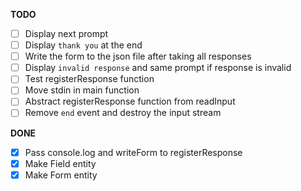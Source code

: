 **TODO**

- [ ] Display next prompt
- [ ] Display `thank you` at the end 
- [ ] Write the form to the json file after taking all responses
- [ ] Display `invalid response` and same prompt if response is invalid  
- [ ] Test registerResponse function 
- [ ] Move stdin in main function
- [ ] Abstract registerResponse function from readInput
- [ ] Remove `end` event and destroy the input stream

**DONE**

- [x] Pass console.log and writeForm to registerResponse 
- [x] Make Field entity
- [x] Make Form entity
